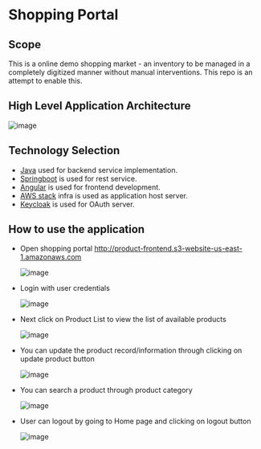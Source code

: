 # Shopping Portal
## Scope
This is a online demo shopping market - an inventory to be managed in a completely digitized manner without manual interventions. This repo is an attempt  to enable this.


## High Level Application Architecture
![image](https://user-images.githubusercontent.com/67517333/128594977-00b43c8c-c967-48a1-a6a0-d37d98e1971b.png)


## Technology Selection
* [Java](https://openjdk.java.net/) used for backend service implementation.
* [Springboot](https://spring.io/projects/spring-boot) is used for rest service.
* [Angular](https://angularjs.org/) is used for frontend development.
* [AWS stack](https://aws.amazon.com/) infra is used as application host server.
* [Keycloak](https://www.keycloak.org/) is used for OAuth server.


## How to use the application
* Open shopping portal
  http://product-frontend.s3-website-us-east-1.amazonaws.com
  
  ![image](https://user-images.githubusercontent.com/67517333/128594457-e06be869-73e6-4a5e-bc9e-580d2fd37a9d.png)

* Login with user credentials

  ![image](https://user-images.githubusercontent.com/67517333/128594495-1a69405f-0333-4c5a-a28b-75b932f4fada.png)

* Next click on Product List to view the list of available products

  ![image](https://user-images.githubusercontent.com/67517333/128594515-8414f9e4-6108-4a2c-ad21-6f724d6c2010.png)
 
* You can update the product record/information through clicking on update product button

  ![image](https://user-images.githubusercontent.com/67517333/128594546-e726a4fe-1a2a-4391-ae35-852f724e102a.png)

* You can search a product through product category
  
  ![image](https://user-images.githubusercontent.com/67517333/128594573-1b704941-bec9-4a8d-a94a-04948eb4ef0a.png)

* User can logout by going to Home page and clicking on logout button

  ![image](https://user-images.githubusercontent.com/67517333/128594609-e182edd4-b0c8-419d-a2d5-54beab88701c.png)

